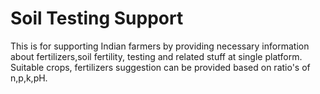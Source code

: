 # Soil Testing Support
 This is for supporting Indian farmers by providing necessary information about fertilizers,soil fertility, testing and related stuff at single platform. Suitable crops, fertilizers suggestion can be provided based on ratio's of n,p,k,pH. 
